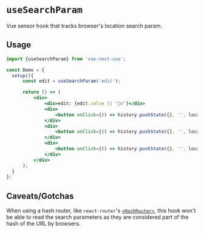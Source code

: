 # `useSearchParam`

Vue sensor hook that tracks browser's location search param.

## Usage

```jsx
import {useSearchParam} from 'vue-next-use';

const Demo = {
  setup(){
      const edit = useSearchParam('edit');

      return () => (
          <div>
              <div>edit: {edit.value || '🤷‍♂️'}</div>
              <div>
                  <button onClick={() => history.pushState({}, '', location.pathname + '?edit=123')}>Edit post 123 (?edit=123)</button>
              </div>
              <div>
                  <button onClick={() => history.pushState({}, '', location.pathname + '?edit=999')}>Edit post 999 (?edit=999)</button>
              </div>
              <div>
                  <button onClick={() => history.pushState({}, '', location.pathname)}>Close modal</button>
              </div>
          </div>
      );
  }
};
```

## Caveats/Gotchas

When using a hash router, like `react-router`'s [`<HashRouter>`](https://github.com/ReactTraining/react-router/blob/master/packages/react-router-dom/docs/api/HashRouter.md), this hook won't be able to read the search parameters as they are considered part of the hash of the URL by browsers.

